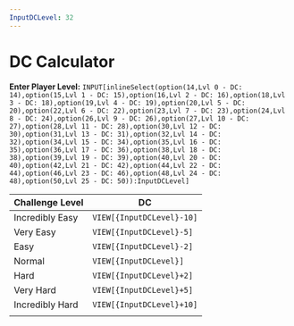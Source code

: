 ```yaml
---
InputDCLevel: 32
---
```

# DC Calculator

**Enter Player Level:** `INPUT[inlineSelect(option(14,Lvl 0 - DC: 14),option(15,Lvl 1 - DC: 15),option(16,Lvl 2 - DC: 16),option(18,Lvl 3 - DC: 18),option(19,Lvl 4 - DC: 19),option(20,Lvl 5 - DC: 20),option(22,Lvl 6 - DC: 22),option(23,Lvl 7 - DC: 23),option(24,Lvl 8 - DC: 24),option(26,Lvl 9 - DC: 26),option(27,Lvl 10 - DC: 27),option(28,Lvl 11 - DC: 28),option(30,Lvl 12 - DC: 30),option(31,Lvl 13 - DC: 31),option(32,Lvl 14 - DC: 32),option(34,Lvl 15 - DC: 34),option(35,Lvl 16 - DC: 35),option(36,Lvl 17 - DC: 36),option(38,Lvl 18 - DC: 38),option(39,Lvl 19 - DC: 39),option(40,Lvl 20 - DC: 40),option(42,Lvl 21 - DC: 42),option(44,Lvl 22 - DC: 44),option(46,Lvl 23 - DC: 46),option(48,Lvl 24 - DC: 48),option(50,Lvl 25 - DC: 50)):InputDCLevel]`

| Challenge Level | DC |
| ---- | ---- |
| Incredibly Easy | `VIEW[{InputDCLevel}-10]` |
| Very Easy | `VIEW[{InputDCLevel}-5]` |
| Easy | `VIEW[{InputDCLevel}-2]` |
| Normal | `VIEW[{InputDCLevel}]` |
| Hard | `VIEW[{InputDCLevel}+2]` |
| Very Hard | `VIEW[{InputDCLevel}+5]` |
| Incredibly Hard | `VIEW[{InputDCLevel}+10]` |
|  |  |
